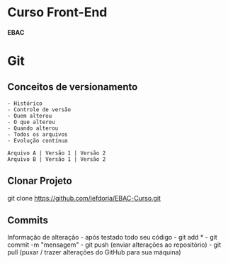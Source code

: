 # Curso Front-End
#### EBAC

# Git
## Conceitos de versionamento
    - Histórico
    - Controle de versão
    - Quem alterou
    - O que alterou
    - Quando alterou
    - Todos os arquivos
    - Evolução contínua

    Arquivo A | Versão 1 | Versão 2
    Arquivo B | Versão 1 | Versão 2

## Clonar Projeto
git clone https://github.com/jefdoria/EBAC-Curso.git

## Commits
Informação de alteração
    - após testado todo seu código
    - git add *
    - git commit -m "mensagem"
    - git push (enviar alterações ao repositório)
    - git pull (puxar / trazer alterações do GitHub para sua máquina)

